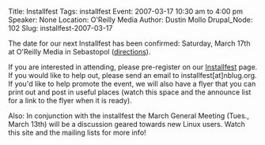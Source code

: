 Title: Installfest
Tags: installfest
Event: 2007-03-17 10:30 am to 4:00 pm
Speaker: None
Location: O'Reilly Media
Author: Dustin Mollo
Drupal_Node: 102
Slug: installfest-2007-03-17

The date for our next Installfest has been confirmed: Saturday, March 17th at O'Reilly Media in Sebastopol ([directions](http://nblug.org/genloc)).

If you are interested in attending, please pre-register on our [Installfest](http://nblug.org/installfest) page. If you would like to help out, please send an email to installfest[at]nblug.org. If you'd like to help promote the event, we will also have a flyer that you can print out and post in useful places (watch this space and the announce list for a link to the flyer when it is ready).

Also: In conjunction with the installfest the March General Meeting (Tues., March 13th) will be a discussion geared towards new Linux users. Watch this site and the mailing lists for more info!
